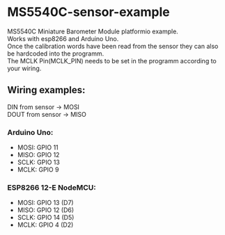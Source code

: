 # MS5540C-sensor-example
MS5540C Miniature Barometer Module platformio example.  
Works with esp8266 and Arduino Uno.  
Once the calibration words have been read from the sensor they can also be hardcoded into the programm.  
The MCLK Pin(MCLK_PIN) needs to be set in the programm according to your wiring.

## Wiring examples:
DIN from sensor -> MOSI  
DOUT from sensor -> MISO  
  
### Arduino Uno:
- MOSI: GPIO 11
- MISO: GPIO 12
- SCLK: GPIO 13
- MCLK: GPIO 9

### ESP8266 12-E NodeMCU:
- MOSI: GPIO 13 (D7)
- MISO: GPIO 12 (D6)
- SCLK: GPIO 14 (D5)
- MCLK: GPIO 4  (D2)
